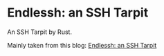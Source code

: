 # Endlessh: an SSH Tarpit

An SSH Tarpit by Rust.

Mainly taken from this blog: [Endlessh: an SSH Tarpit](https://nullprogram.com/blog/2019/03/22/)
